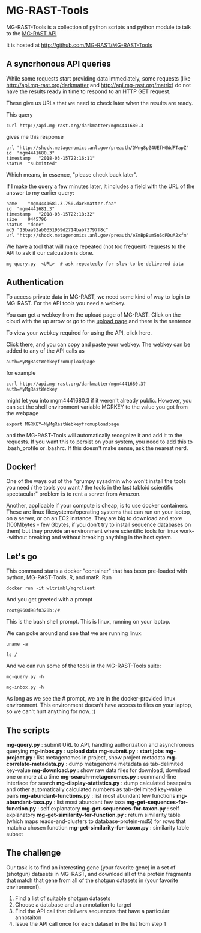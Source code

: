 # MG-RAST-Tools

MG-RAST-Tools is a collection of python scripts and python module to talk to the [MG-RAST API](http://api.mg-rast.org/)

It is hosted at  http://github.com/MG-RAST/MG-RAST-Tools

## A syncrhonous API queries

While some requests start providing data immediately, some requests (like http://api.mg-rast.org/darkmatter and http://api.mg-rast.org/matrix) do not have the results ready in time to respond to an HTTP GET request.

These give us URLs that we need to check later when the results are ready.

This query

    curl http://api.mg-rast.org/darkmatter/mgm4441680.3 

gives me this response

	url	"http://shock.metagenomics.anl.gov/preauth/QWng8pZ4UEfHGWdPTapZ"
	id	"mgm4441680.3"
	timestamp	"2018-03-15T22:16:11"
	status	"submitted"

Which means, in essence, "please check back later".

If I make the query a few minutes later, it includes a field with the URL of the answer to my earlier query:
	
	name	"mgm4441681.3.750.darkmatter.faa"
	id	"mgm4441681.3"
	timestamp	"2018-03-15T22:18:32"
	size	9445796
	status	"done"
	md5	"15baa92ab0351969d2714bab73797f8c"
	url	"http://shock.metagenomics.anl.gov/preauth/eZmBpBum5n6dPDuA2xfm"

We have a tool that will make repeated (not too frequent) requests to the API to ask if our calcuation is done.  

    mg-query.py  <URL>  # ask repeatedly for slow-to-be-delivered data

## Authentication

To access private data in MG-RAST, we need some kind of way to login to MG-RAST.   For the API tools you need a webkey.

You can get a webkey from the upload page of MG-RAST.  Click on the cloud with the up arrow or go to the [upload page](http://www.mg-rast.org/mgmain.html?mgpage=upload)  and there is the sentence 

   To view your webkey required for using the API, click here.

Click there, and you can copy and paste your webkey.
The webkey can be added to any of the API calls as 

    auth=MyMgRastWebkeyfromuploadpage

for example 

    curl http://api.mg-rast.org/darkmatter/mgm4441680.3?auth=MyMgRastWebkey

might let you into mgm4441680.3 if it weren't already public.  However, you can set the shell environment variable MGRKEY to the value you got from the webpage

    export MGRKEY=MyMgRastWebkeyfromuploadpage

and the MG-RAST-Tools will automatically recognize it and add it to the requests.    If you want this to persist on your system, you need to add this to .bash_profile or .bashrc.  If this doesn't make sense, ask the nearest nerd. 

## Docker!

One of the ways out of the "grumpy sysadmin who won't install the tools you need / the tools you want / the tools in the last tabloid scientific spectacular" problem is to rent a server from Amazon.

Another, applicable if your compute is cheap, is to use docker containers.  These are linux filesystems/operating systems that can run on your laotop, on a server, or on an EC2 instance.  They are big to download and store  (100Mbytes - few Gbytes, if you don't try to install sequence databases on them) but they provide an environment where scientific tools for linux work--without breaking and without breaking anything in the host sytem.

## Let's go

This command starts a docker "container" that has been pre-loaded 
with python, MG-RAST-Tools, R, and matR.   Run

    docker run -it wltrimbl/mgrclient

And you get greeted with a prompt 

    root@960d98f0328b:/#

This is the bash shell prompt.  This is linux, running on your laptop.

We can poke around and see that we are running linux:

    uname -a

    ls / 

And we can run some of the tools in the MG-RAST-Tools suite:

    mg-query.py -h

    mg-inbox.py -h

As long as we see the # prompt, we are in the docker-provided
linux environment.  This environment doesn't have access to 
files on your laptop, so we can't hurt anything for now. :)

## The scripts

**mg-query.py**  : submit URL to API, handling authorization and asynchronous querying 
**mg-inbox.py** :  **upload data** 
**mg-submit.py**  : **start jobs**
**mg-project.py**  : list metagenomes in project, show project metadata
**mg-correlate-metadata.py**  : dump metagenome metadata as tab-delimited key-value 
**mg-download.py**  : show raw data files for download, download one or more at a time 
**mg-search-metagenomes.py** :  command-line interface for search
**mg-display-statistics.py**  : dump calculated basepairs and other automatically calculated numbers as tab-delimited key-value pairs
**mg-abundant-functions.py** : list most abundant few functions
**mg-abundant-taxa.py**  : list most abundant few taxa
**mg-get-sequences-for-function.py** : self explanatory
**mg-get-sequences-for-taxon.py** : self explanatory
**mg-get-similarity-for-function.py**  : return similarity table (which maps reads-and-clusters to database-protein-md5)  for rows that match a chosen function
**mg-get-similarity-for-taxon.py** : similarity table subset 

##  The challenge

Our task is to find an interesting gene (your favorite gene) in a 
set of (shotgun) datasets
in MG-RAST, and download all of the protein fragments that match that 
gene from all of the shotgun datasets in (your favorite environment).

1.  Find a list of suitable shotgun datasets
2.  Choose a database and an annotation to target
3.  Find the API call that delivers sequences that have a particular annotaiton
4.  Issue the API call once for each dataset in the list from step 1




